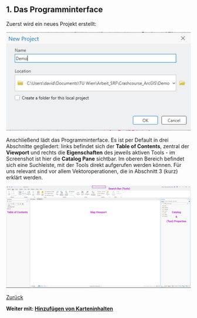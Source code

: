 ## 1. Das Programminterface
Zuerst wird ein neues Projekt erstellt:

![Screenshot vom Dialog "New Project"](./img/new.jpg)

Anschließend lädt das Programminterface. Es ist per Default in drei Abschnitte gegliedert: links befindet sich der **Table of Contents**, zentral der **Viewport** und rechts die **Eigenschaften** des jeweils aktiven Tools - im Screenshot ist hier die **Catalog Pane** sichtbar. Im oberen Bereich befindet sich eine Suchleiste, mit der Tools direkt aufgerufen werden können. Für uns relevant sind vor allem Vektoroperationen, die in Abschnitt 3 (kurz) erklärt werden.

![Screenshot von ArcGIS Pro 3.4.2](./img/arcgis_ui.jpg)

[Zurück](./README.md)

**Weiter mit: [Hinzufügen von Karteninhalten](./add_content.md)**
